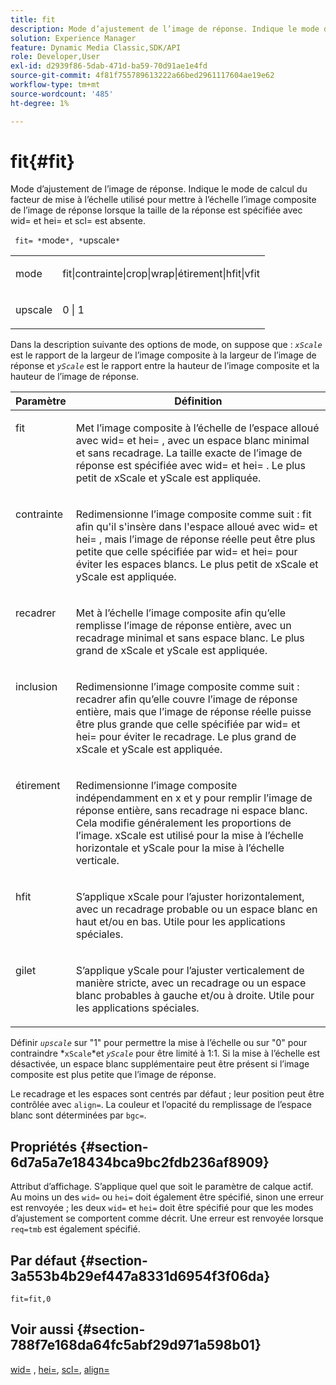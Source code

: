 ```yaml
---
title: fit
description: Mode d’ajustement de l’image de réponse. Indique le mode de calcul du facteur de mise à l’échelle utilisé pour mettre à l’échelle l’image composite de l’image de réponse lorsque la taille de la réponse est spécifiée avec wid= et hei= et scl= est absente.
solution: Experience Manager
feature: Dynamic Media Classic,SDK/API
role: Developer,User
exl-id: d2939f86-5dab-471d-ba59-70d91ae1e4fd
source-git-commit: 4f81f755789613222a66bed2961117604ae19e62
workflow-type: tm+mt
source-wordcount: '485'
ht-degree: 1%

---
```


# fit{#fit}

Mode d’ajustement de l’image de réponse. Indique le mode de calcul du facteur de mise à l’échelle utilisé pour mettre à l’échelle l’image composite de l’image de réponse lorsque la taille de la réponse est spécifiée avec wid= et hei= et scl= est absente.

` fit= *`mode`*, *`upscale`*`

<table id="simpletable_50FBDC6B7CB2448891DD0F491DEB5ACF"> 
 <tr class="strow"> 
  <td class="stentry"> <p> <span class="codeph"> <span class="varname"> mode </span> </span> </p> </td> 
  <td class="stentry"> <p> <span class="codeph"> fit|contrainte|crop|wrap|étirement|hfit|vfit </span> </p> </td> 
 </tr> 
 <tr class="strow"> 
  <td class="stentry"> <p> <span class="codeph"> <span class="varname"> upscale </span> </span> </p> </td> 
  <td class="stentry"> <p> <span class="codeph"> 0 | 1 </span> </p> </td> 
 </tr> 
</table>

Dans la description suivante des options de mode, on suppose que : *`xScale`* est le rapport de la largeur de l’image composite à la largeur de l’image de réponse et *`yScale`* est le rapport entre la hauteur de l’image composite et la hauteur de l’image de réponse.

<table id="table_33408ECA9D164AFAA249F8589060545E"> 
 <thead> 
  <tr> 
   <th colname="col1" class="entry"> Paramètre </th> 
   <th colname="col2" class="entry"> Définition </th> 
  </tr> 
 </thead>
 <tbody> 
  <tr valign="top"> 
   <td colname="col1"> <p> <span class="codeph"> fit </span> </p> </td> 
   <td colname="col2"> <p>Met l’image composite à l’échelle de l’espace alloué avec <span class="codeph"> wid= </span> et <span class="codeph"> hei= </span>, avec un espace blanc minimal et sans recadrage. La taille exacte de l’image de réponse est spécifiée avec <span class="codeph"> wid= </span> et <span class="codeph"> hei= </span>. Le plus petit de <span class="varname"> xScale </span> et <span class="varname"> yScale </span> est appliquée. </p> </td> 
  </tr> 
  <tr valign="top"> 
   <td colname="col1"> <p> <span class="codeph"> contrainte </span> </p> </td> 
   <td colname="col2"> <p>Redimensionne l’image composite comme suit : <span class="codeph"> fit </span> afin qu'il s'insère dans l'espace alloué avec <span class="codeph"> wid= </span> et <span class="codeph"> hei= </span>, mais l’image de réponse réelle peut être plus petite que celle spécifiée par <span class="codeph"> wid= </span> et <span class="codeph"> hei= </span> pour éviter les espaces blancs. Le plus petit de <span class="varname"> xScale </span> et <span class="varname"> yScale </span> est appliquée. </p> </td> 
  </tr> 
  <tr valign="top"> 
   <td colname="col1"> <p> <span class="codeph"> recadrer </span> </p> </td> 
   <td colname="col2"> <p>Met à l’échelle l’image composite afin qu’elle remplisse l’image de réponse entière, avec un recadrage minimal et sans espace blanc. Le plus grand de <span class="varname"> xScale </span> et <span class="varname"> yScale </span> est appliquée. </p> </td> 
  </tr> 
  <tr valign="top"> 
   <td colname="col1"> <p> <span class="codeph"> inclusion </span> </p> </td> 
   <td colname="col2"> <p>Redimensionne l’image composite comme suit : <span class="codeph"> recadrer </span> afin qu’elle couvre l’image de réponse entière, mais que l’image de réponse réelle puisse être plus grande que celle spécifiée par <span class="codeph"> wid= </span> et <span class="codeph"> hei= </span> pour éviter le recadrage. Le plus grand de <span class="varname"> xScale </span> et <span class="varname"> yScale </span>est appliquée. </p> </td> 
  </tr> 
  <tr valign="top"> 
   <td colname="col1"> <p> <span class="codeph"> étirement </span> </p> </td> 
   <td colname="col2"> <p>Redimensionne l’image composite indépendamment en x et y pour remplir l’image de réponse entière, sans recadrage ni espace blanc. Cela modifie généralement les proportions de l’image. <span class="varname"> xScale </span> est utilisé pour la mise à l’échelle horizontale et <span class="varname"> yScale </span> pour la mise à l’échelle verticale. </p> </td> 
  </tr> 
  <tr valign="top"> 
   <td colname="col1"> <p> <span class="codeph"> hfit </span> </p> </td> 
   <td colname="col2"> <p>S’applique <span class="varname"> xScale </span> pour l’ajuster horizontalement, avec un recadrage probable ou un espace blanc en haut et/ou en bas. Utile pour les applications spéciales. </p> </td> 
  </tr> 
  <tr valign="top"> 
   <td colname="col1"> <p> <span class="codeph"> gilet </span> </p> </td> 
   <td colname="col2"> <p>S’applique <span class="varname"> yScale </span> pour l’ajuster verticalement de manière stricte, avec un recadrage ou un espace blanc probables à gauche et/ou à droite. Utile pour les applications spéciales. </p> </td> 
  </tr> 
 </tbody> 
</table>

Définir *`upscale`* sur &quot;1&quot; pour permettre la mise à l’échelle ou sur &quot;0&quot; pour contraindre *`xScale`*et *`yScale`* pour être limité à 1:1. Si la mise à l’échelle est désactivée, un espace blanc supplémentaire peut être présent si l’image composite est plus petite que l’image de réponse.

Le recadrage et les espaces sont centrés par défaut ; leur position peut être contrôlée avec `align=`. La couleur et l’opacité du remplissage de l’espace blanc sont déterminées par `bgc=`.

## Propriétés {#section-6d7a5a7e18434bca9bc2fdb236af8909}

Attribut d’affichage. S’applique quel que soit le paramètre de calque actif. Au moins un des `wid=` ou `hei=` doit également être spécifié, sinon une erreur est renvoyée ; les deux `wid=` et `hei=` doit être spécifié pour que les modes d’ajustement se comportent comme décrit. Une erreur est renvoyée lorsque `req=tmb` est également spécifié.

## Par défaut {#section-3a553b4b29ef447a8331d6954f3f06da}

`fit=fit,0`

## Voir aussi {#section-788f7e168da64fc5abf29d971a598b01}

[wid=](../../../../../is-api/http-ref/image-serving-api-ref/c-http-protocol-reference/c-command-reference/r-is-http-wid.md#reference-bfeadcb67bf4485f851eb21345527e47) , [hei=](../../../../../is-api/http-ref/image-serving-api-ref/c-http-protocol-reference/c-command-reference/r-is-http-hei.md#reference-6d6f556ccc0e4b98a815e8a5c1944a96), [scl=](../../../../../is-api/http-ref/image-serving-api-ref/c-http-protocol-reference/c-command-reference/r-scl.md#reference-b2a74e493d0d407e98fe350551ba3fcc), [align=](../../../../../is-api/http-ref/image-serving-api-ref/c-http-protocol-reference/c-command-reference/r-align.md#reference-b7d6b87c75124d78884f916dd6544bc7)
